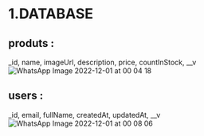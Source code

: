 # **1.DATABASE**
## produts : 
_id, name, imageUrl, description, price, countInStock, __v
![WhatsApp Image 2022-12-01 at 00 04 18](https://user-images.githubusercontent.com/62518145/204880405-aa1c74f1-2ab4-4fdf-8863-d93c9e83c9ec.jpg)

## users : 
_id, email, fullName, createdAt, updatedAt, __v
![WhatsApp Image 2022-12-01 at 00 08 06](https://user-images.githubusercontent.com/62518145/204881107-fe3b4e06-7f1a-4eed-88b7-0363c1e97afc.jpg)
